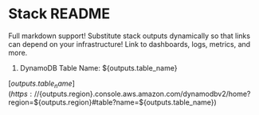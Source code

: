 # Stack README

Full markdown support! Substitute stack outputs dynamically so that links can depend on your infrastructure! Link to dashboards, logs, metrics, and more.

1. DynamoDB Table Name: ${outputs.table_name}

[${outputs.table_name}](https://${outputs.region}.console.aws.amazon.com/dynamodbv2/home?region=${outputs.region}#table?name=${outputs.table_name})

